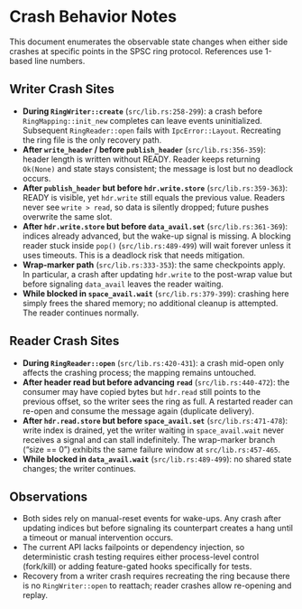 # Crash Behavior Notes

This document enumerates the observable state changes when either side crashes at specific points in the SPSC ring protocol. References use 1-based line numbers.

## Writer Crash Sites
- **During `RingWriter::create`** (`src/lib.rs:258-299`): a crash before `RingMapping::init_new` completes can leave events uninitialized. Subsequent `RingReader::open` fails with `IpcError::Layout`. Recreating the ring file is the only recovery path.
- **After `write_header` / before `publish_header`** (`src/lib.rs:356-359`): header length is written without READY. Reader keeps returning `Ok(None)` and state stays consistent; the message is lost but no deadlock occurs.
- **After `publish_header` but before `hdr.write.store`** (`src/lib.rs:359-363`): READY is visible, yet `hdr.write` still equals the previous value. Readers never see `write > read`, so data is silently dropped; future pushes overwrite the same slot.
- **After `hdr.write.store` but before `data_avail.set`** (`src/lib.rs:361-369`): indices already advanced, but the wake-up signal is missing. A blocking reader stuck inside `pop()` (`src/lib.rs:489-499`) will wait forever unless it uses timeouts. This is a deadlock risk that needs mitigation.
- **Wrap-marker path** (`src/lib.rs:333-353`): the same checkpoints apply. In particular, a crash after updating `hdr.write` to the post-wrap value but before signaling `data_avail` leaves the reader waiting.
- **While blocked in `space_avail.wait`** (`src/lib.rs:379-399`): crashing here simply frees the shared memory; no additional cleanup is attempted. The reader continues normally.

## Reader Crash Sites
- **During `RingReader::open`** (`src/lib.rs:420-431`): a crash mid-open only affects the crashing process; the mapping remains untouched.
- **After header read but before advancing `read`** (`src/lib.rs:440-472`): the consumer may have copied bytes but `hdr.read` still points to the previous offset, so the writer sees the ring as full. A restarted reader can re-open and consume the message again (duplicate delivery).
- **After `hdr.read.store` but before `space_avail.set`** (`src/lib.rs:471-478`): write index is drained, yet the writer waiting in `space_avail.wait` never receives a signal and can stall indefinitely. The wrap-marker branch (“size == 0”) exhibits the same failure window at `src/lib.rs:457-465`.
- **While blocked in `data_avail.wait`** (`src/lib.rs:489-499`): no shared state changes; the writer continues.

## Observations
- Both sides rely on manual-reset events for wake-ups. Any crash after updating indices but before signaling its counterpart creates a hang until a timeout or manual intervention occurs.
- The current API lacks failpoints or dependency injection, so deterministic crash testing requires either process-level control (fork/kill) or adding feature-gated hooks specifically for tests.
- Recovery from a writer crash requires recreating the ring because there is no `RingWriter::open` to reattach; reader crashes allow re-opening and replay.
